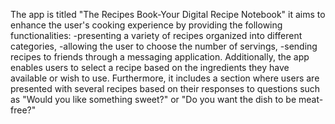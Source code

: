 
The app is titled "The Recipes Book-Your Digital Recipe Notebook" 
it aims to enhance the user's cooking experience by providing the following functionalities: 
-presenting a variety of recipes organized into different categories, 
-allowing the user to choose the number of servings, 
-sending recipes to friends through a messaging application. 
Additionally, the app enables users to select a recipe based on the ingredients they have available or wish to use. 
Furthermore, it includes a section where users are presented with several recipes based on their responses to questions such as 
"Would you like something sweet?" or "Do you want the dish to be meat-free?"
